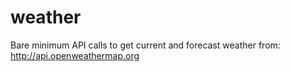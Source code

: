 # weather
Bare minimum API calls to get current and forecast weather from: http://api.openweathermap.org
